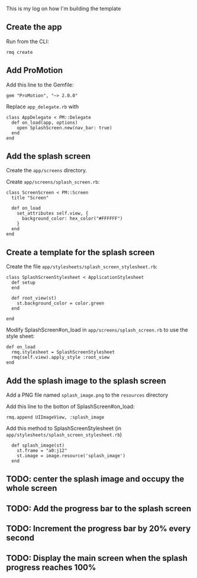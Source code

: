 This is my log on how I'm building the template

## Create the app

Run from the CLI:

```
rmq create
```

## Add ProMotion

Add this line to the Gemfile:

```
gem "ProMotion", "~> 2.0.0"
```

Replace `app_delegate.rb` with

```
class AppDelegate < PM::Delegate
  def on_load(app, options)
    open SplashScreen.new(nav_bar: true)
  end
end
```

## Add the splash screen

Create the `app/screens` directory.

Create `app/screens/splash_screen.rb`:

```
class ScreenScreen < PM::Screen
  title "Screen"

  def on_load
    set_attributes self.view, {
      background_color: hex_color("#FFFFFF")
    }
  end
end
```

## Create a template for the splash screen

Create the file `app/stylesheets/splash_screen_stylesheet.rb`:

```
class SplashScreenStylesheet < ApplicationStylesheet
  def setup
  end

  def root_view(st)
    st.background_color = color.green
  end

end
```

Modify SplashScreen#on_load in `app/screens/splash_screen.rb` to use the style sheet:

```
def on_load
  rmq.stylesheet = SplashScreenStylesheet
  rmq(self.view).apply_style :root_view
end
```

## Add the splash image to the splash screen

Add a PNG file named `splash_image.png` to the `resources` directory

Add this line to the botton of SplashScreen#on_load:

```
rmq.append UIImageView, :splash_image
```

Add this method to SplashScreenStylesheet (in `app/stylesheets/splash_screen_stylesheet.rb`)

```
  def splash_image(st)
    st.frame = "a0:j12"
    st.image = image.resource('splash_image')
  end
```

## TODO: center the splash image and occupy the whole screen

## TODO: Add the progress bar to the splash screen

## TODO: Increment the progress bar by 20% every second

## TODO: Display the main screen when the splash progress reaches 100%


